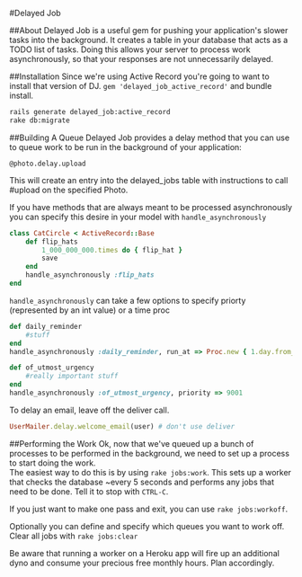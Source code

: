 #Delayed Job

##About
Delayed Job is a useful gem for pushing your application's slower tasks into the
background. It creates a table in your database that acts as a TODO list of tasks. 
Doing this allows your server to process work asynchronously, so
that your responses are not unnecessarily delayed. 

##Installation
Since we're using Active Record you're going to want to install that
version of DJ. `gem 'delayed_job_active_record'` and bundle install.  

```bash
rails generate delayed_job:active_record
rake db:migrate
```

##Building A Queue
Delayed Job provides a delay method that you can use to
queue work to be run in the background of your application:

`@photo.delay.upload`

This will create an entry into the delayed_jobs table with instructions
to call #upload on the specified Photo.

If you have methods that are always meant to be processed asynchronously
you can specify this desire in your model with `handle_asynchronously`

```ruby
class CatCircle < ActiveRecord::Base
    def flip_hats
        1_000_000_000.times do { flip_hat }
        save
    end
    handle_asynchronously :flip_hats
end
```
`handle_asynchronously` can take a few options to specify priorty
(represented by an int value) or a time proc

```ruby
def daily_reminder
    #stuff
end
handle_asynchronously :daily_reminder, run_at => Proc.new { 1.day.from_now }

def of_utmost_urgency
    #really important stuff
end
handle_asynchronously :of_utmost_urgency, priority => 9001
```
To delay an email, leave off the deliver call.
```ruby
UserMailer.delay.welcome_email(user) # don't use deliver
```

##Performing the Work
Ok, now that we've queued up a bunch of processes to be performed in the
background, we need to set up a process to start doing the work.  
The easiest way to do this is by using `rake jobs:work`. This sets up a
worker that checks the database ~every 5 seconds and performs any jobs
that need to be done. Tell it to stop with `CTRL-C`.  

If you just want to make one pass and exit, you can use `rake
jobs:workoff`.

Optionally you can define and specify which queues you want to work off.  
Clear all jobs with `rake jobs:clear`

Be aware that running a worker on a Heroku app will fire up an
additional dyno and consume your precious free monthly hours. Plan
accordingly.
